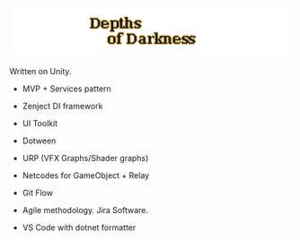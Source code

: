 ![](/docs/images/title.png)

Written on Unity. 

* MVP + Services pattern
* Zenject DI framework 
* UI Toolkit 
* Dotween
* URP (VFX Graphs/Shader graphs)
* Netcodes for GameObject + Relay 

* Git Flow 
* Agile methodology. Jira Software. 
* VS Code with dotnet formatter